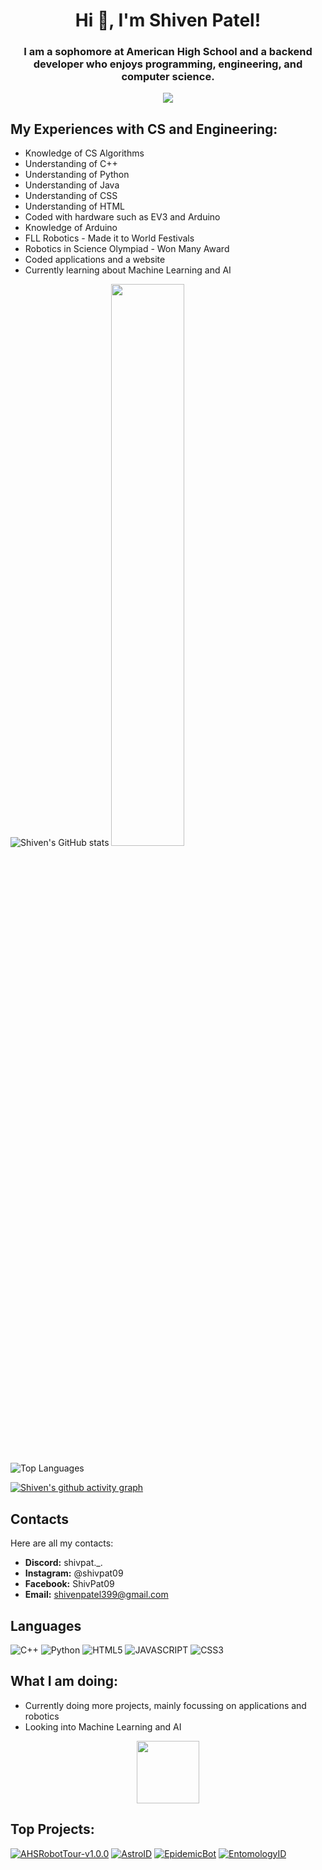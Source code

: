 <h1 align="center">Hi 👋, I'm Shiven Patel!</h1>
<h3 align="center">I am a sophomore at American High School and a backend developer who enjoys programming, engineering, and computer science.</h3>


<div align="center">
  <img src="https://profile-counter.glitch.me/shivenpatel399/count.svg?"  />
</div>

## My Experiences with CS and Engineering:
- Knowledge of CS Algorithms
- Understanding of C++
- Understanding of Python
- Understanding of Java
- Understanding of CSS
- Understanding of HTML
- Coded with hardware such as EV3 and Arduino
- Knowledge of Arduino
- FLL Robotics - Made it to World Festivals
- Robotics in Science Olympiad - Won Many Award
- Coded applications and a website
- Currently learning about Machine Learning and AI

![Shiven's GitHub stats](https://github-readme-stats.vercel.app/api?username=shivenpatel399&theme=material-palenight&show_icons=true)
<img src="https://github-readme-streak-stats.herokuapp.com/?user=shivenpatel399&theme=dark" width="48%" >

![Top Languages](https://github-readme-stats.vercel.app/api/top-langs/?username=shivenpatel399&theme=material-palenight&layout=compact)

[![Shiven's github activity graph](https://github-readme-activity-graph.vercel.app/graph?username=shivenpatel399&theme=chartreuse-dark)](https://github.com/shivenpatel399/)

## Contacts

Here are all my contacts:

- **Discord:** shivpat._.
- **Instagram:** @shivpat09
- **Facebook:** ShivPat09
- **Email:** shivenpatel399@gmail.com


## Languages

![C++](https://img.shields.io/badge/c++-%2300599C.svg?style=for-the-badge&logo=c%2B%2B&logoColor=white)
![Python](https://img.shields.io/badge/python-3670A0?style=for-the-badge&logo=python&logoColor=ffdd54)
![HTML5](https://img.shields.io/badge/HTML5-E34F26?style=for-the-badge&logo=html5&logoColor=white)
![JAVASCRIPT](https://img.shields.io/badge/JavaScript-F7DF1E?style=for-the-badge&logo=javascript&logoColor=black)
![CSS3](https://img.shields.io/badge/CSS3-1572B6?style=for-the-badge&logo=css3&logoColor=white)

## What I am doing:

- Currently doing more projects, mainly focussing on applications and robotics
- Looking into Machine Learning and AI

<div id="header" align="center">
  <img src="https://media.giphy.com/media/M9gbBd9nbDrOTu1Mqx/giphy.gif" width="100"/>
</div>


## Top Projects:

[![AHSRobotTour-v1.0.0](https://github-readme-stats.vercel.app/api/pin/?username=shivenpatel399&repo=AHSRobotTour-v1.0.0&theme=material-palenight&show_icons=true)](https://github.com/shivenpatel399/AHSRobotTour-v1.0.0)
[![AstroID](https://github-readme-stats.vercel.app/api/pin/?username=shivenpatel399&repo=AstroID&theme=material-palenight&show_icons=true)](https://github.com/shivenpatel399/AstroID) 
[![EpidemicBot](https://github-readme-stats.vercel.app/api/pin/?username=shivenpatel399&repo=EpidemicBot&theme=material-palenight&show_icons=true)](https://github.com/shivenpatel399/EpidemicBot)
[![EntomologyID](https://github-readme-stats.vercel.app/api/pin/?username=shivenpatel399&repo=EntomologyID&theme=material-palenight&show_icons=true)](https://github.com/shivenpatel399/EntomologyID)


<!---
shivenpatel399/shivenpatel399 is a ✨ special ✨ repository because its `README.md` (this file) appears on your GitHub profile.
You can click the Preview link to take a look at your changes.
--->
